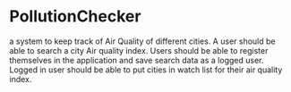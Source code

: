 # PollutionChecker
a system to keep track of Air Quality of different cities. A user should be able to search a city Air quality index. Users should be able to register themselves in the application and save search data as a logged user. Logged in user should be able to put cities in watch list for their air quality index. 

